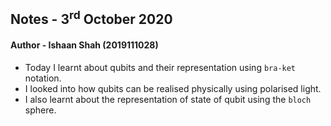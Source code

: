 ## Notes - 3<sup>rd</sup> October 2020

#### Author - Ishaan Shah (2019111028)

- Today I learnt about qubits and their representation using `bra-ket` notation.
- I looked into how qubits can be realised physically using polarised light.
- I also learnt about the representation of state of qubit using the `bloch` sphere.
